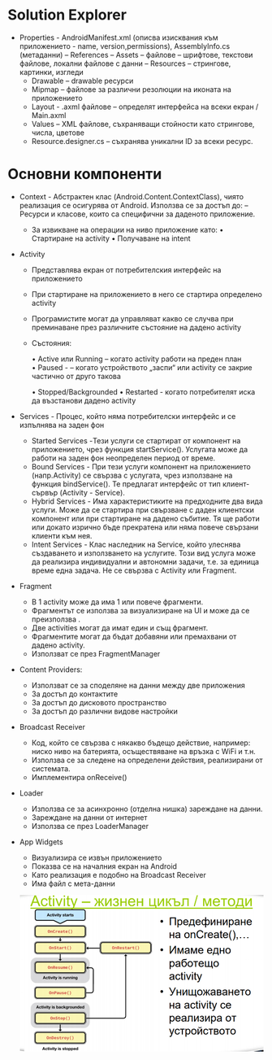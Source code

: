 # Solution Explorer

- Properties - AndroidManifest.xml (описва изисквания към приложението - name, version,permissions), AssemblyInfo.cs (метаданни)
– References
– Assets – файлове – шрифтове, текстови файлове, локални файлове с данни
– Resources – стрингове, картинки, изгледи
  - Drawable – drawable ресурси
  - Mipmap – файлове за различни резолюции на иконата на приложението
  - Layout - .axml файлове – определят интерфейса на всеки екран / Main.axml
  - Values – XML файлове, съхраняващи стойности като стрингове, числа, цветове
  - Resource.designer.cs – съхранява уникални ID за всеки ресурс. 
  
# Основни компоненти

- Context - Абстрактен клас (Android.Content.ContextClass), чиято реализация се осигурява от Android.
    Използва се за достъп до:
    – Ресурси и класове, които са специфични за даденото приложение.
    - За извикване на операции на ниво приложение като: 
        • Стартиране на activity
        • Получаване на intent
        
- Activity
  - Представлява екран от потребителския интерфейс на приложението
  - При стартиране на приложението в него се стартира определено activity
  - Програмистите могат да управляват какво се случва при преминаване през различните състояние на дадено activity
  
  - Състояния:
  
     • Active или Running – когато activity работи на преден план    
     • Paused - – когато устройството „заспи“ или activity се закрие частично от друго такова
     
     • Stopped/Backgrounded
     • Restarted - когато потребителят иска да възстанови дадено activity
     
- Services - Процес, който няма потребителски интерфейс и се изпълнява на заден фон  
    - Started Services -Тези услуги се стартират от компонент на приложението, чрез функция startService(). Услугата може да работи на заден фон неопределен период от време.
    - Bound Services - При тези услуги компонент на приложението (напр.Activity) се свързва с услугата, чрез използване на функция bindService(). Те предлагат интерфейс от тип клиент-сървър (Activity - Service).
    - Hybrid Services - Има характеристиките на предходните два вида услуги. Може да се стартира при свързване с даден клиентски компонент или при стартиране на дадено събитие. Тя ще работи или докато изрично бъде прекратена или няма повече свързани клиенти към нея.
    - Intent Services - Клас наследник на Service, който улеснява създаването и използването на услугите. Този вид услуга може да реализира индивидуални и автономни задачи, т.е. за единица време една задача. Не се свързва с Activity или Fragment.
    
- Fragment 
  - В 1 activity може да има 1 или повече фрагменти.
  - Фрагментът се използва за визуализиране на UI и може да се преизползва .
  - Две activities могат да имат един и същ фрагмент.
  - Фрагментите могат да бъдат добавяни или премахвани от дадено activity.
  - Използват се през FragmentManager
  
  
- Content Providers:
  - Използват се за споделяне на данни между две приложения 
  - За достъп до контактите
  - За достъп до дисковото пространство
  - За достъп до различни видове настройки

- Broadcast Receiver
  - Код, който се свързва с някакво бъдещо действие, например: ниско ниво на батерията, осъществяване на връзка с WiFi и т.н.
  - Използва се за следене на определени действия, реализирани от системата.
  - Имплементира onReceive()

- Loader
  - Използва се за асинхронно (отделна нишка) зареждане на данни.
  - Зареждане на данни от интернет
  - Използва се през LoaderManager

- App Widgets
  - Визуализира се извън приложението
  - Показва се на началния екран на Android
  - Като реализация е подобно на Broadcast Receiver
  - Има файл с мета-данни
  
  ![alt text](https://raw.githubusercontent.com/profjordanov/Xamarin-Android-Basics/master/life_cycle.PNG)
